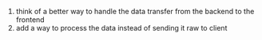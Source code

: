1. think of a better way to handle the data transfer from the backend to the frontend
2. add a way to process the data instead of sending it raw to client
